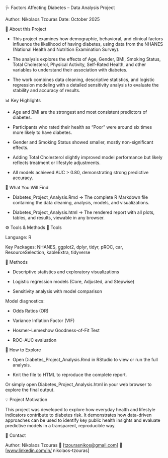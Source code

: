 🩺 Factors Affecting Diabetes – Data Analysis Project

Author: Nikolaos Tzouras
Date: October 2025


🧠 About this Project

- This project examines how demographic, behavioral, and clinical factors influence the likelihood of having diabetes, using data from the NHANES (National Health and Nutrition Examination Survey).

- The analysis explores the effects of Age, Gender, BMI, Smoking Status, Total Cholesterol, Physical Activity, Self-Rated Health, and other variables to understand their association with diabetes.

- The work combines data cleaning, descriptive statistics, and logistic regression modeling with a detailed sensitivity analysis to evaluate the stability and accuracy of results.


📊 Key Highlights

- Age and BMI are the strongest and most consistent predictors of diabetes.

- Participants who rated their health as “Poor” were around six times more likely to have diabetes.

- Gender and Smoking Status showed smaller, mostly non-significant effects.

- Adding Total Cholesterol slightly improved model performance but likely reflects treatment or lifestyle adjustments.

- All models achieved AUC > 0.80, demonstrating strong predictive accuracy.


📁 What You Will Find

- Diabetes_Project_Analysis.Rmd → The complete R Markdown file containing the data cleaning, analysis, models, and visualizations.

- Diabetes_Project_Analysis.html → The rendered report with all plots, tables, and results, viewable in any browser.


⚙️ Tools & Methods
🧩 Tools

Language: R

Key Packages:
NHANES, ggplot2, dplyr, tidyr, pROC, car, ResourceSelection, kableExtra, tidyverse


🧮 Methods

- Descriptive statistics and exploratory visualizations

- Logistic regression models (Core, Adjusted, and Stepwise)

- Sensitivity analysis with model comparison

Model diagnostics:

- Odds Ratios (OR)

- Variance Inflation Factor (VIF)

- Hosmer–Lemeshow Goodness-of-Fit Test

- ROC–AUC evaluation


🚀 How to Explore

- Open Diabetes_Project_Analysis.Rmd in RStudio to view or run the full analysis.

- Knit the file to HTML to reproduce the complete report.

Or simply open Diabetes_Project_Analysis.html in your web browser to explore the final output.



💡 Project Motivation

This project was developed to explore how everyday health and lifestyle indicators contribute to diabetes risk. It demonstrates how data-driven approaches can be used to identify key public health insights and evaluate predictive models in a transparent, reproducible way.



🧾 Contact

Author: Nikolaos Tzouras
📧 [tzourasnikos@gmail.com]
🔗 [www.linkedin.com/in/
nikolaos-tzouras]


